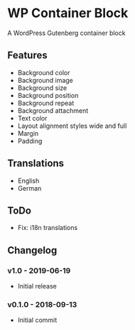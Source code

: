 # WP Container Block

A WordPress Gutenberg container block

## Features

- Background color
- Background image
- Background size
- Background position
- Background repeat
- Background attachment
- Text color
- Layout alignment styles wide and full
- Margin
- Padding

## Translations

- English
- German

## ToDo

- Fix: i18n translations

## Changelog

### v1.0 - 2019-06-19

- Initial release

### v0.1.0 - 2018-09-13

- Initial commit

